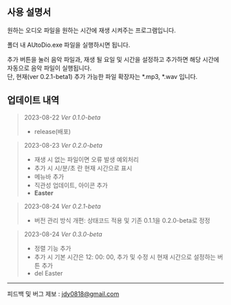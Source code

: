사용 설명서
--------------------
원하는 오디오 파일을 원하는 시간에 재생 시켜주는 프로그램입니다.

폴더 내 AUtoDio.exe 파일을 실행하시면 됩니다.

추가 버튼을 눌러 음악 파일과, 재생 될 요일 및 시간을 설정하고 추가하면 해당 시간에 자동으로 음악 파일이 실행됩니다.   
단, 현재(ver 0.2.1-beta1) 추가 가능한 파일 확장자는 *.mp3, *.wav 입니다.

업데이트 내역
--------------------
>2023-08-22 *Ver 0.1.0-beta*
>* release(배포)

>2023-08-23 *Ver 0.2.0-beta*   
>* 재생 시 없는 파일이면 오류 발생 예외처리
>* 추가 시 시/분/초 란 현재 시간으로 표시
>* 메뉴바 추가
>* 직관성 업데이트, 아이콘 추가
>* **Easter**

>2023-08-24 *Ver 0.2.1-beta*   
>* 버전 관리 방식 개편: 상태코드 적용 및 기존 0.1.1을 0.2.0-beta로 정정

>2023-08-24 *Ver 0.3.0-beta*
>* 정렬 기능 추가
>* 추가 시 기본 시간은 12: 00: 00, 추가 및 수정 시 현재 시간으로 설정하는 버튼 추가
>* del Easter




********************
피드백 및 버그 제보 : jdy0818@gmail.com